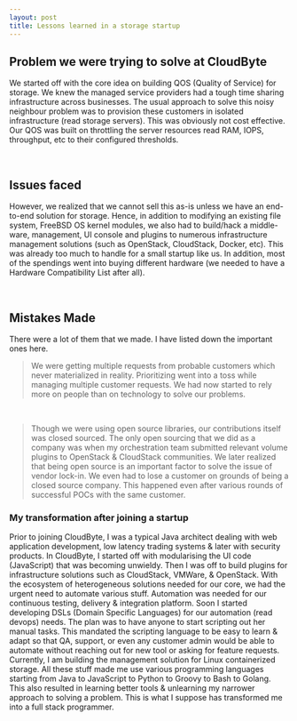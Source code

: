 ```yaml
---
layout: post
title: Lessons learned in a storage startup
---
```


## Problem we were trying to solve at CloudByte

We started off with the core idea on building QOS (Quality of Service) for
storage. We knew the managed service providers had a tough time sharing
infrastructure across businesses. The usual approach to solve this noisy neighbour
problem was to provision these customers in isolated infrastructure
(read storage servers). This was obviously not cost effective. Our QOS was built
on throttling the server resources read RAM, IOPS, throughput, etc to their
configured thresholds.

<br />

## Issues faced

However, we realized that we cannot sell this as-is unless we have an end-to-end
solution for storage. Hence, in addition to modifying an existing file system,
FreeBSD OS kernel modules, we also had to build/hack a middle-ware, management,
UI console and plugins to numerous infrastructure management solutions (such as
OpenStack, CloudStack, Docker, etc). This was already too much to handle for a
small startup like us. In addition, most of the spendings went into buying different
hardware (we needed to have a Hardware Compatibility List after all).

<br />

## Mistakes Made

There were a lot of them that we made. I have listed down the important ones here. 

> We were getting multiple requests from probable customers which never materialized
> in reality. Prioritizing went into a toss while managing multiple customer requests.
> We had now started to rely more on people than on technology to solve our problems.

<br />

> Though we were using open source libraries, our contributions itself was closed
> sourced. The only open sourcing that we did as a company was when my orchestration
> team submitted relevant volume plugins to OpenStack & CloudStack communities. We
> later realized that being open source is an important factor to solve the issue
> of vendor lock-in. We even had to lose a customer on grounds of being a closed
> source company. This happened even after various rounds of successful POCs with
> the same customer.


### My transformation after joining a startup

Prior to joining CloudByte, I was a typical Java architect dealing with web
application development, low latency trading systems & later with security products.
In CloudByte, I started off with modularising the UI code (JavaScript) that was
becoming unwieldy. Then I was off to build plugins for infrastructure solutions
such as CloudStack, VMWare, & OpenStack. With the ecosystem of heterogeneous solutions
needed for our core, we had the urgent need to automate various stuff. Automation
was needed for our continuous testing, delivery & integration platform. Soon I
started developing DSLs (Domain Specific Languages) for our automation (read devops)
needs. The plan was to have anyone to start scripting out her manual tasks. This
mandated the scripting language to be easy to learn & adapt so that QA, support,
or even any customer admin would be able to automate without reaching out for new
tool or asking for feature requests. Currently, I am building the management solution
for Linux containerized storage. All these stuff made me use various programming
languages starting from Java to JavaScript to Python to Groovy to Bash to Golang.
This also resulted in learning better tools & unlearning my narrower approach to
solving a problem. This is what I suppose has transformed me into a full stack
programmer.
